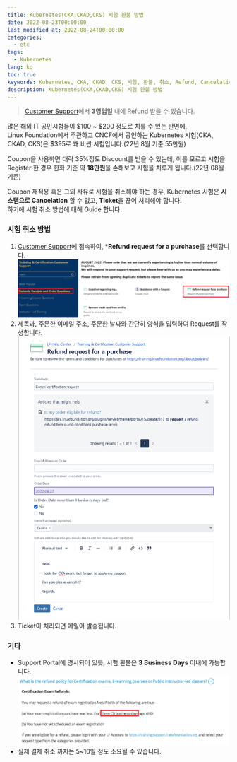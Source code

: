 ```yaml
---
title: Kubernetes(CKA,CKAD,CKS) 시험 환불 방법
date: 2022-08-23T00:00:00
last_modified_at: 2022-08-24T00:00:00
categories:
  - etc
tags:
  - Kubernetes
lang: ko
toc: true  
keywords: Kubernetes, CKA, CKAD, CKS, 시험, 환불, 취소, Refund, Cancelation
description: Kubernetes(CKA,CKAD,CKS) 시험 환불 방법
---
```

> [Customer Support](https://pages.awscloud.com/GLOBAL-ln-GC-TrainCert-Cloud-Practitioner-Challenge-2022-reg.html)에서 **3영업일** 내에 Refund 받을 수 있습니다.

많은 해외 IT 공인시험들이 $100 ~ $200 정도로 치룰 수 있는 반면에,  
Linux Foundation에서 주관하고 CNCF에서 공인하는 Kubernetes 시험(CKA, CKAD, CKS)은 $395로 꽤 비싼 시험입니다.(22년 8월 기준 55만원)  

Coupon을 사용하면 대략 35%정도 Discount를 받을 수 있는데,
이를 모르고 시험을 Register 한 경우 한화 기준 약 **18만원**을 손해보고 시험을 치루게 됩니다.(22년 08월 기준)  

Coupon 재적용 혹은 그외 사유로 시험을 취소해야 하는 경우, Kubernetes 시험은 **시스템으로 Cancelation** 할 수 없고, **Ticket**을 끊어 처리해야 합니다.  
하기에 시험 취소 방법에 대해 Guide 합니다.

### 시험 취소 방법
1. [Customer Support](https://jira.linuxfoundation.org/plugins/servlet/theme/portal/15/group/71)에 접속하여, ***Refund request for a purchase**를 선택합니다.  
![Customer Support](../../img/220824_CKA_Refund_2.png)  
2. 제목과, 주문한 이메일 주소, 주문한 날짜와 간단히 양식을 입력하여 Request를 작성합니다.  
![Refund Request](../../img/220824_CKA_Refund_3.png)
3. Ticket이 처리되면 메일이 발송됩니다.


### 기타
- Support Portal에 명시되어 있듯, 시험 환불은 **3 Business Days** 이내에 가능합니다.  
![Support Portal](../../img/220824_CKA_Refund_1.png)
- 실제 결제 취소 까지는 5~10일 정도 소요될 수 있습니다.